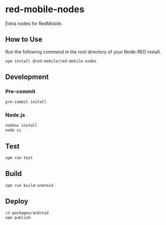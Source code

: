 # red-mobile-nodes

Extra nodes for RedMobile.

## How to Use

Run the following command in the root directory of your Node-RED install.

```zsh
npm install @red-mobile/red-mobile-nodes
```

## Development

### Pre-commit

```zsh
pre-commit install
```

### Node.js

```zsh
nodenv install
node ci
```

## Test

```zsh
npm run test
```

## Build

```zsh
npm run build:android
```

## Deploy

```zsh
cd packages/android
npm publish
```

